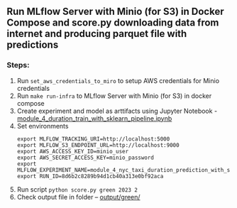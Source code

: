 ## Run MLflow Server with Minio (for S3) in Docker Compose and score.py downloading data from internet and producing parquet file with predictions

### Steps:
1. Run `set_aws_credentials_to_miro` to setup AWS credentials for Minio credentials
2. Run `make run-infra` to MLflow Server with Minio (for S3) in docker compose
3. Create experiment and model as arttifacts using Jupyter Notebook - [module_4_duration_train_with_sklearn_pipeline.ipynb](../locally/module_4_duration_train_with_sklearn_pipeline.ipynb)
4. Set environments 
    ```
    export MLFLOW_TRACKING_URI=http://localhost:5000
    export MLFLOW_S3_ENDPOINT_URL=http://localhost:9000
    export AWS_ACCESS_KEY_ID=minio_user
    export AWS_SECRET_ACCESS_KEY=minio_password
    export MLFLOW_EXPERIMENT_NAME=module_4_nyc_taxi_duration_prediction_with_sklearn_pipeline_experiment
    export RUN_ID=8d6b2c8289b94d1cb40a313e0bf92aca
    ```
5. Run script `python score.py green 2023 2`
6. Check output file in folder – [output/green/](./output/green)
